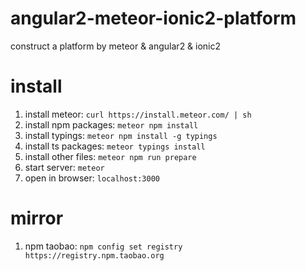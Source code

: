 # angular2-meteor-ionic2-platform
construct a platform by meteor &amp; angular2 &amp; ionic2 

# install
1. install meteor: `curl https://install.meteor.com/ | sh`
2. install npm packages: `meteor npm install`
3. install typings: `meteor npm install -g typings`
4. install ts packages: `meteor typings install`
5. install other files: `meteor npm run prepare`
6. start server: `meteor`
7. open in browser: `localhost:3000`

# mirror
1. npm taobao: `npm config set registry https://registry.npm.taobao.org`